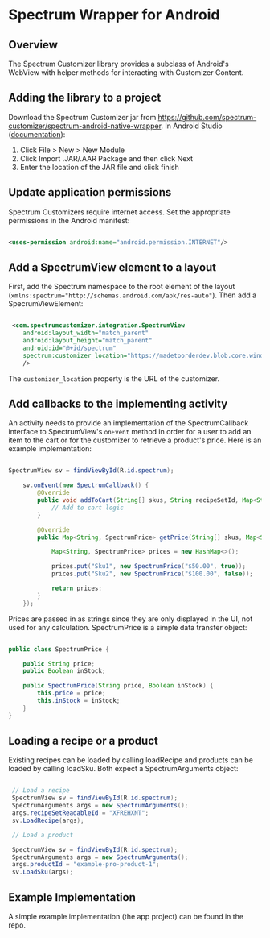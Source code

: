 Spectrum Wrapper for Android
============================

Overview
--------

The Spectrum Customizer library provides a subclass of Android's WebView with helper methods for interacting with Customizer Content.

Adding the library to a project
-------------------------------

Download the Spectrum Customizer jar from https://github.com/spectrum-customizer/spectrum-android-native-wrapper. In Android Studio ([documentation](https://developer.android.com/studio/projects/android-library)):

1. Click File > New > New Module
2. Click Import .JAR/.AAR Package and then click Next
3. Enter the location of the JAR file and click finish

Update application permissions
------------------------------

Spectrum Customizers require internet access. Set the appropriate permissions in the Android manifest:

```xml

<uses-permission android:name="android.permission.INTERNET"/>

```
Add a SpectrumView element to a layout
--------------------------------------

First, add the Spectrum namespace to the root element of the layout (`xmlns:spectrum="http://schemas.android.com/apk/res-auto"`). Then add a SpecrumViewElement:

```xml

 <com.spectrumcustomizer.integration.SpectrumView
    android:layout_width="match_parent"
    android:layout_height="match_parent"
    android:id="@+id/spectrum"
    spectrum:customizer_location="https://madetoorderdev.blob.core.windows.net/spectrum-native-test/app.js"
    />

```

The `customizer_location` property is the URL of the customizer.

Add callbacks to the implementing activity
------------------------------------------

An activity needs to provide an implementation of the SpectrumCallback interface to SpectrumView's `onEvent` method in order for a user to add an item to the cart or for the customizer to retrieve a product's price. Here is an example implementation:

```java

SpectrumView sv = findViewById(R.id.spectrum);

    sv.onEvent(new SpectrumCallback() {
        @Override
        public void addToCart(String[] skus, String recipeSetId, Map<String, String> options) {
            // Add to cart logic
        }

        @Override
        public Map<String, SpectrumPrice> getPrice(String[] skus, Map<String, String> options) {

            Map<String, SpectrumPrice> prices = new HashMap<>();

            prices.put("Sku1", new SpectrumPrice("$50.00", true));
            prices.put("Sku2", new SpectrumPrice("$100.00", false));

            return prices;
        }
    });

```

Prices are passed in as strings since they are only displayed in the UI, not used for any calculation. SpectrumPrice is a simple data transfer object:

```java

public class SpectrumPrice {

    public String price;
    public Boolean inStock;

    public SpectrumPrice(String price, Boolean inStock) {
        this.price = price;
        this.inStock = inStock;
    }
}

```

Loading a recipe or a product
-----------------------------

Existing recipes can be loaded by calling loadRecipe and products can be loaded by calling loadSku. Both expect a SpectrumArguments object:

```java

 // Load a recipe
 SpectrumView sv = findViewById(R.id.spectrum);
 SpectrumArguments args = new SpectrumArguments();
 args.recipeSetReadableId = "XFREHXNT";
 sv.LoadRecipe(args);

 // Load a product

 SpectrumView sv = findViewById(R.id.spectrum);
 SpectrumArguments args = new SpectrumArguments();
 args.productId = "example-pro-product-1";
 sv.LoadSku(args);

```

Example Implementation
----------------------

A simple example implementation (the app project) can be found in the repo.
